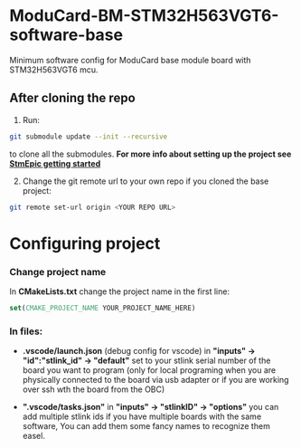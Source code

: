 # ModuCard-BM-STM32H563VGT6-software-base
Minimum software config for ModuCard base module board with  STM32H563VGT6 mcu.

## After cloning the repo
1. Run:
  ```bash
  git submodule update --init --recursive
  ```
  to clone all the submodules.
  **For more info about setting up the project see [StmEpic getting started](https://stmepic.d3lab.dev/md_docs_pages_geting_started.html)**

2. Change the git remote url to your own repo if you cloned the base project:
  ```bash
  git remote set-url origin <YOUR REPO URL>
  ``` 


# Configuring project
### Change project name
In **CMakeLists.txt** change the project name in the first line:
```cmake
set(CMAKE_PROJECT_NAME YOUR_PROJECT_NAME_HERE)
```

### In files:
- **.vscode/launch.json**  (debug config for vscode)
 in **"inputs" -> "id":"stlink_id" -> "default"** set to your stlink serial number of the board you want to program (only for local programing when you are physically connected to the board via usb adapter or if you are working over ssh wth the board from the OBC) 

-  **".vscode/tasks.json"** 
 in **"inputs" -> "stlinkID" -> "options"** you can add multiple stlink ids if you have multiple boards with the same software, You can add them some fancy names to recognize them easel.
